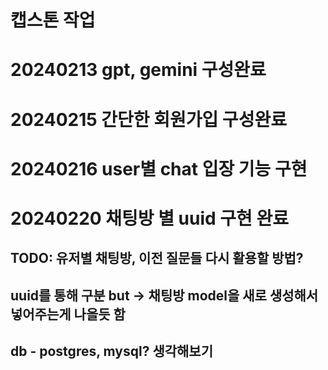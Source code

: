 # 캡스톤 작업
# 20240213 gpt, gemini 구성완료
# 20240215 간단한 회원가입 구성완료
# 20240216 user별 chat 입장 기능 구현
# 20240220 채팅방 별 uuid 구현 완료
## TODO: 유저별 채팅방, 이전 질문들 다시 활용할 방법?

## uuid를 통해 구분 but -> 채팅방 model을 새로 생성해서 넣어주는게 나을듯 함
## db - postgres, mysql? 생각해보기
## 